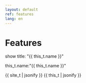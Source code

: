 ```yaml
---
layout: default
ref: features
lang: en
---
```


Features
========

show title: "{{ this_t.name }}"

this_t.name:"{{ this_t.name }}"

{{ site_t | jsonify }}
{{ this_t | jsonify }}